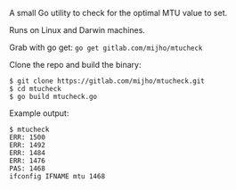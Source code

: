 A small Go utility to check for the optimal MTU value to set.

Runs on Linux and Darwin machines.

Grab with go get:
`go get gitlab.com/mijho/mtucheck`

Clone the repo and build the binary:
```
$ git clone https://gitlab.com/mijho/mtucheck.git
$ cd mtucheck
$ go build mtucheck.go
```

Example output:
```
$ mtucheck
ERR: 1500
ERR: 1492
ERR: 1484
ERR: 1476
PAS: 1468
ifconfig IFNAME mtu 1468
```
